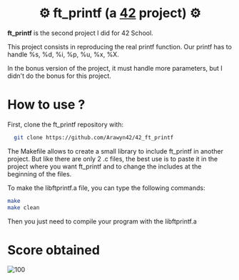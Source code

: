 # <div align="center">⚙️ ft_printf (a [42](https://42perpignan.fr/) project) ⚙️</div>

**ft_printf** is the second project I did for 42 School.

This project consists in reproducing the real printf function. Our printf has to handle %s, %d, %i, %p, %u, %x, %X.

In the bonus version of the project, it must handle more parameters, but I didn't do the bonus for this project.

# How to use ?
First, clone the ft_printf repository with:
```bash
  git clone https://github.com/Arawyn42/42_ft_printf
```

The Makefile allows to create a small library to include ft_printf in another project. But like there are only 2 .c files, the best use is to paste it in the project where you want ft_printf and to change the includes at the beginning of the files.

To make the libftprintf.a file, you can type the following commands:
```bash
make
make clean
```
Then you just need to compile your program with the libftprintf.a

# Score obtained
![100](Project_score.png)
